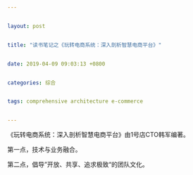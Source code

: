 ```yaml
---


layout: post


title: "读书笔记之《玩转电商系统：深入剖析智慧电商平台》"


date: 2019-04-09 09:03:13 +0800


categories: 综合


tags: comprehensive architecture e-commerce


---
```






《玩转电商系统：深入剖析智慧电商平台》由1号店CTO韩军编著。





第一点，技术与业务融合。





第二点，倡导”开放、共享、追求极致“的团队文化。


